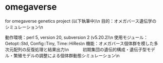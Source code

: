 # omegaverse
for omegaverse genetics project
(以下執筆中)\n
目的：オメガバース遺伝学のシミュレーション\n

動作環境：perl 5, version 20, subversion 2 (v5.20.2)\n
使用モジュール：Getopt::Std, Config::Tiny, Time::HiRes\n
機能：オメガバース個体群を模した多次元配列の反復処理と結果出力\n
　　　初期集団の遺伝的構成・遺伝子型モデル・繁殖モデルの調整による個体群動態シミュレーション\n
